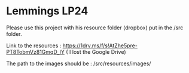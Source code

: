 # Lemmings LP24

Please use this project with his resource folder (dropbox) put in the /src folder.

Link to the resources : https://1drv.ms/f/s!AtZhe5pre-PT8TobmVz81GmqD_IY ( I lost the Google Drive)

The path to the images should be : /src/resources/images/


